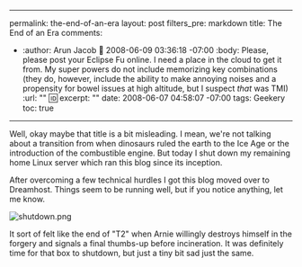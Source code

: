 ----- 
permalink: the-end-of-an-era
layout: post
filters_pre: markdown
title: The End of an Era
comments: 
- :author: Arun Jacob
  :date: 2008-06-09 03:36:18 -07:00
  :body: Please, please post your Eclipse Fu online. I need a place in the cloud to get it from. My super powers do not include memorizing key combinations (they do, however, include the ability to make annoying noises and a propensity for bowel issues at high altitude, but I suspect _that_ was TMI)
  :url: ""
  :id: 
excerpt: ""
date: 2008-06-07 04:58:07 -07:00
tags: Geekery
toc: true
-----
Well, okay maybe that title is a bit misleading. I mean, we're not talking about a transition from when dinosaurs ruled the earth to the Ice Age or the introduction of the combustible engine. But today I shut down my remaining home Linux server which ran this blog since its inception.

After overcoming a few technical hurdles I got this blog moved over to Dreamhost. Things seem to be running well, but if you notice anything, let me know.

![shutdown.png](http://livollmers.net/wp-content/uploads/2008/06/shutdown.jpg)

It sort of felt like the end of "T2" when Arnie willingly destroys himself in the forgery and signals a final thumbs-up before incineration. It was definitely time for that box to shutdown, but just a tiny bit sad just the same.
